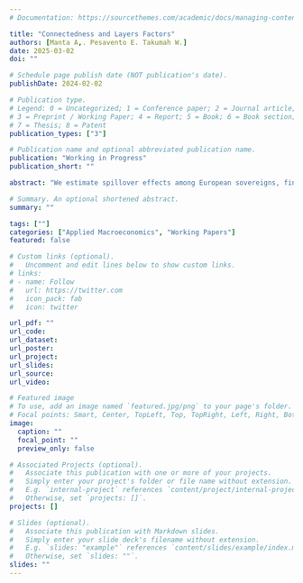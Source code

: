 ```yaml
---
# Documentation: https://sourcethemes.com/academic/docs/managing-content/

title: "Connectedness and Layers Factors"
authors: [Manta A,. Pesavento E. Takumah W.]
date: 2025-03-02
doi: ""

# Schedule page publish date (NOT publication's date).
publishDate: 2024-02-02

# Publication type.
# Legend: 0 = Uncategorized; 1 = Conference paper; 2 = Journal article;
# 3 = Preprint / Working Paper; 4 = Report; 5 = Book; 6 = Book section;
# 7 = Thesis; 8 = Patent
publication_types: ["3"]

# Publication name and optional abbreviated publication name.
publication: "Working in Progress"
publication_short: ""

abstract: "We estimate spillover effects among European sovereigns, financial, non-financial institutions when extracting global and block-specific common factors. By allowing for the presence of global and block common factors, we can evaluate spillovers when shocks are originating from global common factors, block common factors and the idiosyncratic component. In addition, this way we can dive more into the purely idiosyncratic spillover effects which are free of block-related spillovers. Our analysis allows us to visualize our findings using heatmaps and compare spillover effects during two periods, the European financial and sovereign crisis period as well as the Covid-19 period.  "

# Summary. An optional shortened abstract.
summary: ""

tags: [""]
categories: ["Applied Macroeconomics", "Working Papers"]
featured: false

# Custom links (optional).
#   Uncomment and edit lines below to show custom links.
# links:
# - name: Follow
#   url: https://twitter.com
#   icon_pack: fab
#   icon: twitter

url_pdf: ""
url_code:
url_dataset:
url_poster:
url_project:
url_slides:
url_source:
url_video:

# Featured image
# To use, add an image named `featured.jpg/png` to your page's folder. 
# Focal points: Smart, Center, TopLeft, Top, TopRight, Left, Right, BottomLeft, Bottom, BottomRight.
image:
  caption: ""
  focal_point: ""
  preview_only: false

# Associated Projects (optional).
#   Associate this publication with one or more of your projects.
#   Simply enter your project's folder or file name without extension.
#   E.g. `internal-project` references `content/project/internal-project/index.md`.
#   Otherwise, set `projects: []`.
projects: []

# Slides (optional).
#   Associate this publication with Markdown slides.
#   Simply enter your slide deck's filename without extension.
#   E.g. `slides: "example"` references `content/slides/example/index.md`.
#   Otherwise, set `slides: ""`.
slides: ""
---
```



